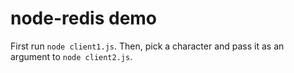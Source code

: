 # node-redis demo

First run `node client1.js`. Then, pick a character and pass it as an argument
to `node client2.js`.
